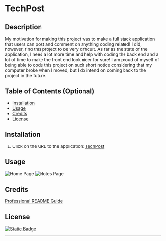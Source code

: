# TechPost

## Description

My motivation for making this project was to make a full stack application that users can post and comment on anything coding related!
I did, however, find this project to be very difficult. As far as the state of the application, I need a lot more time and help with coding the back end and a lot of time to make the front end look nicer for sure!
I am proud of myself of being able to code this project on such short notice considering that my computer broke when I moved, but I do intend on coming back to the project in the future.


## Table of Contents (Optional)

- [Installation](#installation)
- [Usage](#usage)
- [Credits](#credits)
- [License](#license)

## Installation

1. Click on the URL to the application: [TechPost]([https://calm-garden-78554-a0938358e7da.herokuapp.com](https://tech-post-c66eb09c25fc.herokuapp.com/))

## Usage

![Home Page](images/noteBooker1.png)
![Notes Page](images/noteBooker2.png)

## Credits

[Professional README Guide](https://coding-boot-camp.github.io/full-stack/github/professional-readme-guide)

## License

[![Static Badge](https://img.shields.io/badge/NoLicense-blue)](https://choosealicense.com/)

---
